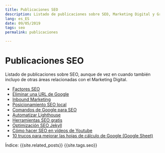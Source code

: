 ```yaml
---
title: Publicaciones SEO
description: Listado de publicaciones sobre SEO, Marketing Digital y Growth Hacking
lang: es_ES
date: 09/05/2019
tags: seo
permalink: publicaciones

---
```


# Publicaciones SEO

Listado de publicaciones sobre SEO, aunque de vez en cuando también incluyo de otras áreas relacionadas con el Marketing Digital.

- [Factores SEO](factores-seo)
- [Eliminar una URL de Google](eliminar-url-google)
- [Inbound Marketing](inbound-marketing)
- [Posicionamiento SEO local](posicionamiento-seo-local)
- [Comandos de Google para SEO](comandos-google)
- [Automatizar Lighthouse](automatizar-analisis-lighthouse)
- [Herramientas SEO gratis](herramientas-seo-gratis)
- [Optimización SEO Jekyll](optimizacion-seo-jekyll)
- [Cómo hacer SEO en vídeos de Youtube](seo-videos-youtube)
- [10 trucos para mejorar las hojas de cálculo de Google (Google Sheet)](trucos-hojas-calculo-google)

Índice:
{{site.related_posts}}
{{site.tags.seo}}

<!--stackedit_data:
eyJoaXN0b3J5IjpbLTE4NDY4OTAyMDgsLTQ4MDk4ODQyMCwtMj
A2Njc0MTU3NSwxMDk2MTk2MzE2LC04NDQyODQ4NDIsLTI4Njg0
OTIwMiw0MTUzODQ3NjhdfQ==
-->